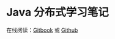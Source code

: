 # Java 分布式学习笔记

在线阅读：[Gitbook](https://steveguoshao.gitbooks.io/study-notes/)  或 [Github](https://github.com/steveguoshao/study-notes)

